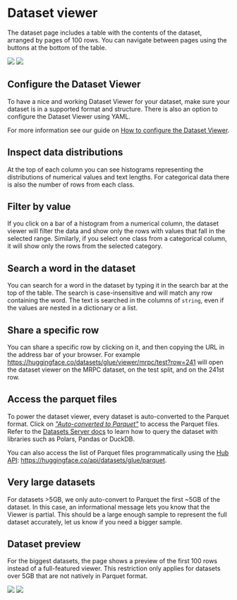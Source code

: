 # Dataset viewer

The dataset page includes a table with the contents of the dataset, arranged by pages of 100 rows. You can navigate between pages using the buttons at the bottom of the table.

<div class="flex justify-center">
<img class="block dark:hidden" src="https://huggingface.co/datasets/huggingface/documentation-images/resolve/main/hub/dataset-viewer.png"/>
<img class="hidden dark:block" src="https://huggingface.co/datasets/huggingface/documentation-images/resolve/main/hub/dataset-viewer-dark.png"/>
</div>

## Configure the Dataset Viewer

To have a nice and working Dataset Viewer for your dataset, make sure your dataset is in a supported format and structure.
There is also an option to configure the Dataset Viewer using YAML.

For more information see our guide on [How to configure the Dataset Viewer](./datasets-viewer-configure).

## Inspect data distributions

At the top of each column you can see histograms representing the distributions of numerical values and text lengths.
For categorical data there is also the number of rows from each class.

## Filter by value

If you click on a bar of a histogram from a numerical column, the dataset viewer will filter the data and show only the rows with values that fall in the selected range.
Similarly, if you select one class from a categorical column, it will show only the rows from the selected category.

## Search a word in the dataset

You can search for a word in the dataset by typing it in the search bar at the top of the table. The search is case-insensitive and will match any row containing the word. The text is searched in the columns of `string`, even if the values are nested in a dictionary or a list.

## Share a specific row

You can share a specific row by clicking on it, and then copying the URL in the address bar of your browser. For example https://huggingface.co/datasets/glue/viewer/mrpc/test?row=241 will open the dataset viewer on the MRPC dataset, on the test split, and on the 241st row.

## Access the parquet files

To power the dataset viewer, every dataset is auto-converted to the Parquet format. Click on [_"Auto-converted to Parquet"_](https://huggingface.co/datasets/glue/tree/refs%2Fconvert%2Fparquet/cola) to access the Parquet files. Refer to the [Datasets Server docs](/docs/datasets-server/parquet_process) to learn how to query the dataset with libraries such as Polars, Pandas or DuckDB.

You can also access the list of Parquet files programmatically using the [Hub API](./api#endpoints-table): https://huggingface.co/api/datasets/glue/parquet.

## Very large datasets

For datasets >5GB, we only auto-convert to Parquet the first ~5GB of the dataset. 
In this case, an informational message lets you know that the Viewer is partial. This should be a large enough sample to represent the full dataset accurately, let us know if you need a bigger sample.

## Dataset preview

For the biggest datasets, the page shows a preview of the first 100 rows instead of a full-featured viewer. This restriction only applies for datasets over 5GB that are not natively in Parquet format.

<div class="flex justify-center">
<img class="block dark:hidden" src="https://huggingface.co/datasets/huggingface/documentation-images/resolve/main/hub/dataset-preview.png"/>
<img class="hidden dark:block" src="https://huggingface.co/datasets/huggingface/documentation-images/resolve/main/hub/dataset-preview-dark.png"/>
</div>
